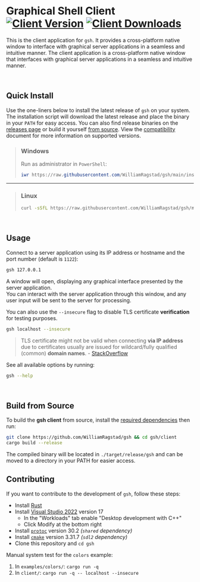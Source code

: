 # Graphical Shell Client&nbsp; <a href="https://github.com/WilliamRagstad/gsh/releases/latest"><img src="https://img.shields.io/github/v/release/WilliamRagstad/gsh?color=%23ff00a0&include_prereleases&label=client&sort=semver&style=flat-square" alt="Client Version"></a> <a href="https://github.com/WilliamRagstad/gsh/releases/latest"><img src="https://img.shields.io/github/downloads/WilliamRagstad/gsh/total?color=6b0&label=client dls&sort=semver&style=flat-square" alt="Client Downloads"></a>

This is the client application for `gsh`.
It provides a cross-platform native window to interface with graphical server applications in a seamless and intuitive manner.
The client application is a cross-platform native window that interfaces with graphical server applications in a seamless and intuitive manner.

&nbsp;

## Quick Install

Use the one-liners below to install the latest release of `gsh` on your system.
The installation script will download the latest release and place the binary in your `PATH` for easy access.
You can also find release binaries on the [releases page](https://github.com/WilliamRagstad/gsh/releases) or build it yourself [from source](#build-from-source).
View the [compatibility](../COMPATIBILITY.md) document for more information on supported versions.

> ### Windows
>
> Run as administrator in `PowerShell`:
>
> ```powershell
> iwr https://raw.githubusercontent.com/WilliamRagstad/gsh/main/install.ps1 | iex
> ```

---

> ### Linux
>
> ```bash
> curl -sSfL https://raw.githubusercontent.com/WilliamRagstad/gsh/main/install.sh | sh
> ```

&nbsp;

## Usage

Connect to a server application using its IP address or hostname and the port number (default is `1122`):

```bash
gsh 127.0.0.1
```

A window will open, displaying any graphical interface presented by the server application.\
You can interact with the server application through this window, and any user input will be sent to the server for processing.

You can also use the `--insecure` flag to disable TLS certificate **verification** for testing purposes.

```bash
gsh localhost --insecure
```

> TLS certificate might not be valid when connecting **via IP address** due to certificates usually are issued for wildcard/fully qualified (common) **domain names**. - [StackOverflow](https://stackoverflow.com/a/1119269)

See all available options by running:

```bash
gsh --help
```

&nbsp;

## Build from Source

To build the **gsh client** from source, install the [required dependencies](#contributing) then run:

```bash
git clone https://github.com/WilliamRagstad/gsh && cd gsh/client
cargo build --release
```

The compiled binary will be located in `./target/release/gsh` and can be moved to a directory in your PATH for easier access.

## Contributing

If you want to contribute to the development of `gsh`, follow these steps:

- Install [Rust](https://www.rust-lang.org/tools/install)
- Install [Visual Studio 2022](https://visualstudio.microsoft.com/downloads/) version 17
  - In the "Workloads" tab enable "Desktop development with C++"
  - Click Modify at the bottom right
- Install [`protoc`](https://github.com/protocolbuffers/protobuf/releases/) version 30.2 *(`shared` dependency)*
- Install [`cmake`](https://cmake.org/download/) version 3.31.7 *(`sdl2` dependency)*
- Clone this repository and `cd gsh`

Manual system test for the `colors` example:

1. In `examples/colors/`: `cargo run -q`
2. In `client/`: `cargo run -q -- localhost --insecure`
